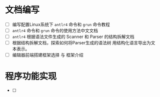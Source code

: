 # 文档编写
- [ ] 编写配置Linux系统下 `antlr4` 命令和 `grun` 命令教程
- [ ] `antlr4` 命令和 `grun` 命令的使用方法中文文档
- [ ] `antlr4` 根据语法文件生成的 Scanner 和 Parser 的结构拆解文档
- [ ] 根据结构拆解文档，探索如何将Parser生成的语法树 用结构化语言导出为文本表示。
- [ ] 编辑器前端搭建框架选择 与 框架介绍

# 程序功能实现

- [ ]